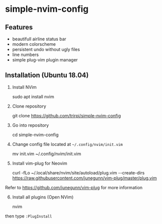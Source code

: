 # simple-nvim-config

## Features

* beautifull airline status bar
* modern colorscheme
* persistent undo without ugly files
* line numbers
* simple plug-vim plugin manager

## Installation (Ubuntu 18.04)

1. Install NVim

	sudo apt install nvim

2. Clone repository

	git clone https://github.com/trirpi/simple-nvim-config

3. Go into repository

	cd simple-nvim-config

4. Change config file located at `~/.config/nvim/init.vim`

	mv init.vim ~/.config/nvim/init.vim

5. Install vim-plug for Neovim

	curl -fLo ~/.local/share/nvim/site/autoload/plug.vim --create-dirs \
    https://raw.githubusercontent.com/junegunn/vim-plug/master/plug.vim

Refer to https://github.com/junegunn/vim-plug for more information

6. Install all plugins (Open NVim)

	nvim

then type `:PlugInstall`

